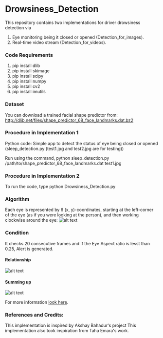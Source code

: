 # Drowsiness_Detection

This repository contains two implementations for driver drowsiness detection via 
1. Eye monitoring being it closed or opened (Detection_for_images).
2. Real-time video stream (Detection_for_videos). 

### Code Requirements
1. pip install dlib
2. pip install skimage
3. pip install scipy
4. pip install numpy
5. pip install cv2
6. pip install imutils

### Dataset
You can download a trained facial shape predictor from: http://dlib.net/files/shape_predictor_68_face_landmarks.dat.bz2

### Procedure in Implementation 1
Python code: Simple app to detect the status of eye being closed or opened (sleep_detection.py (test1.jpg and test2.jpg are for testing))

Run using the command, python sleep_detection.py /path/to/shape_predictor_68_face_landmarks.dat test1.jpg

### Procedure in Implementation 2
To run the code, type python Drowsiness_Detection.py

### Algorithm
Each eye is represented by 6 (x, y)-coordinates, starting at the left-corner of the eye (as if you were looking at the person), and then working clockwise around the eye:
![alt text](https://raw.githubusercontent.com/Nuclearstar/Drowsiness_Detection/Detection_for_videos/eye1.jpg)

### Condition
It checks 20 consecutive frames and if the Eye Aspect ratio is lesst than 0.25, Alert is generated.

#### Relationship
![alt text](https://raw.githubusercontent.com/Nuclearstar/Drowsiness_Detection/Detection_for_videos/eye2.jpg)

#### Summing up
![alt text](https://raw.githubusercontent.com/Nuclearstar/Drowsiness_Detection/Detection_for_videos/eye3.jpg)

For more information [look here](https://www.pyimagesearch.com/2017/05/08/drowsiness-detection-opencv/).

### References and Credits:
This implementation is inspired by Akshay Bahadur's project
This implementation also took inspiration from Taha Emara's work.
